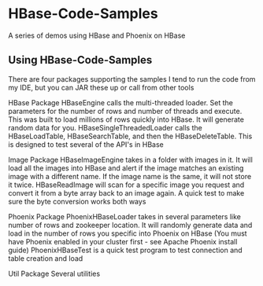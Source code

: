 # HBase-Code-Samples
A series of demos using HBase and Phoenix on HBase

## Using HBase-Code-Samples
There are four packages supporting the samples
I tend to run the code from my IDE, but you can JAR these up or call from other tools

HBase Package
HBaseEngine calls the multi-threaded loader. Set the parameters for the number of rows and number of threads and execute. This was built to load 
millions of rows quickly into HBase. It will generate random data for you.
HBaseSingleThreadedLoader calls the HBaseLoadTable, HBaseSearchTable, and then the HBaseDeleteTable. This is designed to test several of the API's
in HBase

Image Package
HBaseImageEngine takes in a folder with images in it. It will load all the images into HBase and alert if the image matches an existing image with a
different name. If the image name is the same, it will not store it twice.
HBaseReadImage will scan for a specific image you request and convert it from a byte array back to an image again. A quick test to make sure the 
byte conversion works both ways

Phoenix Package
PhoenixHBaseLoader takes in several parameters like number of rows and zookeeper location. It will randomly generate data and load in the number
of rows you specific into Phoenix on HBase (You must have Phoenix enabled in your cluster first - see Apache Phoenix install guide)
PhoenixHBaseTest is a quick test program to test connection and table creation and load

Util Package
Several utilities
